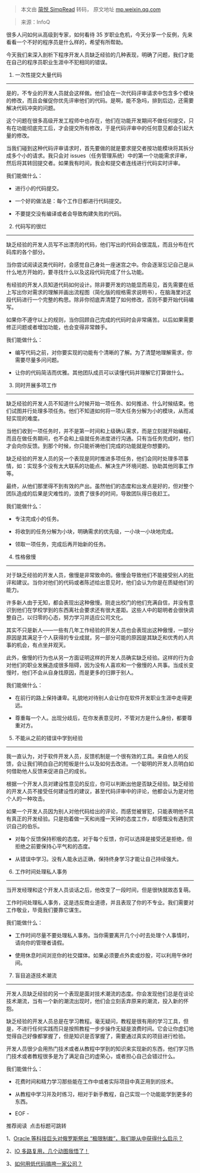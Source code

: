 > 本文由 [简悦 SimpRead](http://ksria.com/simpread/) 转码， 原文地址 [mp.weixin.qq.com](https://mp.weixin.qq.com/s?__biz=MzAwNjMxMTA5Mw==&mid=2651349407&idx=1&sn=7969e30ea92b6f8b47a95831d56fd28a&chksm=80f39c45b784155374fd10fe78a81550887a92f76cd87565b970ea78dd50a1ee008799a5e1d3&mpshare=1&scene=1&srcid=03149GxYVPtVrd2HYPFF7AQH&sharer_sharetime=1647244479500&sharer_shareid=7fece245937ac96f04f0fb8e1311fff1#rd)

> 来源：InfoQ

很多人问如何从高级到专家，如何看待 35 岁职业危机，今天分享一个反例，先来看看一个不好的程序员是什么样的，希望有所帮助。  

今天我们来深入剖析下程序开发人员缺乏经验的几种表现，明确了问题，我们才能在自己的程序员职业生涯中不犯相同的错误。

1. 一次性提交大量代码
------------

是的，不专业的开发人员就会这样做。他们会在一次代码评审请求中包含多个模块的修改，而且会催促你优先评审他们的代码。是啊，能不急吗，排到后边，还需要解决代码冲突的问题。

这个问题在很多高级开发工程师中也存在，他们在功能开发期间不做任何提交，只有在功能彻底完工后，才会提交所有修改，于是代码评审中的任何意见都会引起大量的修改。

当我们碰到这种代码评审请求时，首先要做的就是要求提交者按功能模块将其拆分成多个小的请求。我只会对 issues（任务管理系统）中的第一个功能需求评审，然后将其转回提交者。如果我有时间，我会和提交者连线进行代码实时评审。

我们能做什么：

*   进行小的代码提交。
    
*   一个好的做法是：每个工作日都进行代码提交。
    
*   不要提交没有编译或者会导致构建失败的代码。
    

2. 代码写的很烂
---------

缺乏经验的开发人员写不出漂亮的代码，他们写出的代码会很混乱，而且分布在代码库的各个部分。

当你尝试阅读这类代码时，会感觉自己身处一座迷宫之中。你会逐渐忘记自己是从什么地方开始的，要寻找什么以及这段代码完成了什么功能。

有经验的开发人员知道代码如何设计。除非要开发的功能显而易见，首先需要在纸上写出你对需求的理解并画出流程图（简化版的规格需求说明书），在脑海里对这段代码进行一个完整的构思。除非你彻底弄清楚了如何修改，否则不要开始代码编写。

如果你不遵守以上的规则，当你回顾自己完成的代码时会非常痛苦。以后如果需要修正问题或者增加功能，也会变得非常棘手。

我们能做什么：

*   编写代码之前，对你要实现的功能有个清晰的了解。为了清楚地理解需求，你需要尽量多问问题。
    
*   让你的代码简洁而优雅。其他团队成员可以读懂代码并理解它打算做什么。
    

3. 同时开展多项工作
-----------

缺乏经验的开发人员不知道什么时候开始一项任务、如何推进、什么时候结束。他们试图并行处理多项任务。他们不知道如何将一项大任务分解为小的模块，从而减轻实现的难度。

当他们收到一项任务时，并不是第一时间和上级确认需求，而是立刻就开始编程，而且在做任务期间，也不会和上级就任务进度进行沟通。只有当任务完成时，他们才会向你反馈。到那个时候，你只能祈祷他们完成的功能就是你想要的。

缺乏经验的开发人员的另一个表现是同时推进多项任务，他们会同时处理多项事情，如：实现多个没有太大联系的功能点、解决生产环境问题、协助其他同事工作等。

最终，从他们那里得不到有效的产出。虽然他们的态度和出发点是好的，但对整个团队造成的后果是灾难性的，浪费了很多的时间，导致团队得日夜赶工。

我们能做什么：

*   专注完成小的任务。
    
*   将收到的任务分解为小块，明确需求的优先级，一小块一小块地完成。
    
*   领取一项任务，完成后再开始新的任务。
    

4. 性格傲慢
-------

对于缺乏经验的开发人员，傲慢是非常致命的。傲慢会导致他们不能接受别人的批评和建议。当你对他们的代码或者陈述给出意见时，他们会认为你是在质疑他们的能力。

许多新人由于无知，都会表现出这种傲慢。刚走出校门的他们充满自信，并没有意识到他们在学校学到的东西离社会要求还有很大差距。这些人中的聪明者会很快调整自己，以归零的心态，努力学习并适应公司文化。

其实不只是新人——一些有几年工作经验的开发人员也会表现出这种傲慢，一部分原因是其满足于个人获得的专业成就，另一部分可能的原因是其缺乏和优秀的人共事的机会，有点坐井观天。

此外，傲慢的行为也从另一方面证明这样的开发人员确实缺乏经验。这样的行为会对他们的职业发展造成很多阻碍，因为没有人喜欢和一个傲慢的人共事。当成长变慢时，他们不会从自身找原因，而是更多的归罪于别人。

我们能做什么：

*   在前行的路上保持谦卑。礼貌地对待别人会让你在软件开发职业生涯中走得更远。
    
*   尊重每一个人。出现分歧后，在你发表意见时，不管对方是什么身份，都要尊重对方。
    

5. 不能从之前的错误中学到经验
----------------

我一直认为，对于软件开发人员，反馈机制是一个很有效的工具。来自他人的反馈，会让我们明白自己的短板是什么以及如何去改进。一个聪明的开发人员明白如何借助他人反馈来促进自己的成长。

根据一个开发人员对建设性意见的反应，你可以判断出他是否缺乏经验。缺乏经验的开发人员不接受任何建设性的建议，甚至代码评审中的评论，他都会认为是对他个人的一种攻击。

如果一个开发人员因为别人对他代码给出的评论，而感觉被冒犯，只能表明他不具有真正的开发经验。只是抱着做一天和尚撞一天钟的态度工作，却感慨没有遇到赏识自己的伯乐。

*   对每个反馈保持积极的态度。对于每个反馈，你可以选择是接受还是拒绝，但拒绝之前要保持心平气和的态度。
    
*   从错误中学习。没有人能永远正确，保持终身学习才能让自己持续强大。
    

6. 工作时间处理私人事务
-------------

当开发经理和这个开发人员谈话之后，他改变了一段时间，但是很快就故态复萌。

工作时间处理私人事务，这是违反商业道德，并且表现了你的不专业。我们需要对工作敬业，毕竟我们要靠它谋生。

我们能做什么：

*   工作时间尽量不要处理私人事务。当你需要离开几个小时去处理个人事情时，请向你的管理者请假。
    
*   使用休息时间浏览你的社交媒体。如果必须要点外卖或炒股，可以利用午休时间。
    

7. 盲目追逐技术潮流
-----------

开发人员缺乏经验的另一个表现是面对技术潮流的态度。你会发现他们总是在谈论技术潮流，当有一个新的潮流出现时，他们会立刻丢弃原来的潮流，投入新的怀抱。

缺乏经验的开发人员总是在学习教程。毫无疑问，教程是很有用的学习工具，但是，不进行任何实践而只是按照教程一步步操作无疑是浪费时间。它会让你虚幻地觉得自己好像都掌握了，但是知识是否掌握了，需要通过真实的项目进行检验。

开发人员很少会用热门技术或者从教程中学到的知识来实现新的东西，他们学习热门技术或者教程很多是为了满足自己的虚荣心，或者担心自己会错过什么。

我们能做什么：

*   花费时间和精力学习那些能在工作中或者实际项目中真正用到的技术。
    
*   从教程中学习并及时练习，相对于新手教程，自己实现一个功能能学到更多的东西。
    

- EOF -

推荐阅读  点击标题可跳转

1、[Oracle 等科技巨头对俄罗斯祭出 “极限制裁”，我们能从中获得什么启示？](http://mp.weixin.qq.com/s?__biz=MzAwNjMxMTA5Mw==&mid=2651349396&idx=1&sn=319f949ee44b1fe11847195723472654&chksm=80f39c4eb7841558fd3e361ac58ef550ee79952f4c658417e96bd01edd9ece082113731e369a&scene=21#wechat_redirect)

2、[IO 多路复用，几个动图我悟了！](http://mp.weixin.qq.com/s?__biz=MzAwNjMxMTA5Mw==&mid=2651349377&idx=1&sn=b4f103ce44176eedb72e15fcefe160c8&chksm=80f39c5bb784154d31ad8562424fa45e99e404220ceabb3e1110edcc202fdbeef9abdbffe2ea&scene=21#wechat_redirect)

3、[如何用低代码搞垮一家公司？](http://mp.weixin.qq.com/s?__biz=MzAwNjMxMTA5Mw==&mid=2651349339&idx=1&sn=3a10afdda55e1838b0368000adc0be9f&chksm=80f39c81b78415971568448dac65d9d14c28692dcefe587fd23695c1316863f07df85e71d940&scene=21#wechat_redirect)